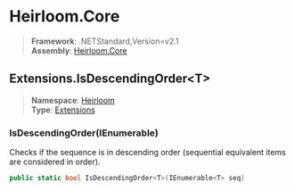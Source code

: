 # Heirloom.Core

> **Framework**: .NETStandard,Version=v2.1  
> **Assembly**: [Heirloom.Core][0]  

## Extensions.IsDescendingOrder\<T>

> **Namespace**: [Heirloom][0]  
> **Type**: [Extensions][1]  

### IsDescendingOrder<T>(IEnumerable<T>)

Checks if the sequence is in descending order (sequential equivalent items are considered in order).

```cs
public static bool IsDescendingOrder<T>(IEnumerable<T> seq)
```

[0]: ../Heirloom.Core.md
[1]: Heirloom.Extensions.md
